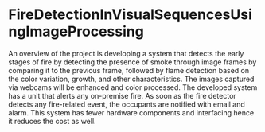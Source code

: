 # FireDetectionInVisualSequencesUsingImageProcessing
An overview of the project is developing a system that detects the early stages of fire by detecting the presence of smoke through image frames by comparing it to the previous frame, followed by flame detection based on the color variation, growth, and other characteristics. The images captured via webcams will be enhanced and color processed. 
The developed system has a unit that alerts any on-premise fire. As soon as the fire detector detects any fire-related event, the occupants are notified with email and alarm. This system has fewer hardware components and interfacing hence it reduces the cost as well. 
